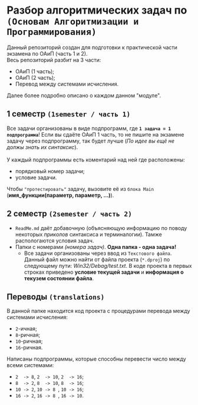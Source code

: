 # Разбор алгоритмических задач по `(Основам Алгоритмизации и Программирования)`

Данный репозиторий создан для подготовки к практической части экзамена по ОАиП (часть 1 и 2).</br>
Весь репозиторий разбит на 3 части:
  - ОАиП (1 часть); </br>
  - ОАиП (2 часть); </brs>
  - Перевод между системами исчисления.

Далее более подробно описано о каждом данном "модуле".

## 1 семестр `(1semester / часть 1)`
Все задачи организованы в виде подпрограмм, где __`1 задача = 1 подпрограмма`__! Если вы сдаёте ОАиП 1 часть, то не пишите на экзамене задачу через подпрограмму, так будет лучше (_По идее вы ещё не должы знать их синтаксис_). </br></br>
У каждый подпрограммы есть коментарий над ней где расположены:
  - порядковый номер задачи; </br>
  - условие задачи. 

Чтобы `"протестировать"` задачу, вызовите её из `блока Main` (__имя_функции(параметр, параметр, ...)__).

## 2 семестр `(2semester / часть 2)`
  - `ReadMe.md` даёт добавочную (объясняющую информацию по поводу некоторых _приколов_ синтаксиса и терминалогии).
Тамже распологаются условия задач. </br>
  - Папки с номерами _(номера задач)_. __Одна папка - одна задача!__ </br>
    - Все задачи организованы через ввод из `Текстового файла`. Данный файл можно найти от файла проекта (`*.dproj`) по следующему пути: _Win32/Debag/test.txt_. В коде проекта в первых строках приведено __условие текущей задачи__ и __информация о текузем состоянии файла__.

## Переводы `(translations)`
В данной папке находится код проекта с процедурами перевода между системами исчисления:
  - `2`-ичная;</br>
  - `8`-ричная;</br>
  - `10`-ричная;</br>
  - `16`-ричная.

Написаны подпрограммы, которые способны перевести число между всеми системами:
  - `2  -> 8`, `2  -> 10`, `2  -> 16`; </br>
  - `8  -> 2`, `8  -> 10`, `8  -> 16`; </br>
  - `10 -> 2`, `10 -> 8 `, `10 -> 16`; </br>
  - `16 -> 2`, `16 -> 8 `, `16 -> 10`.